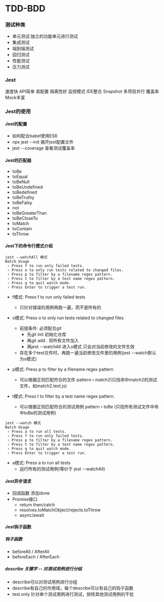 # TDD-BDD
### 测试种类
- 单元测试:独立的功能单元进行测试
- 集成测试
- 端到端测试
- 回归测试
- 性能测试
- 压力测试

### Jest
速度快
API简单
易配置
隔离性好
监控模式
IDE整合
Snapshot
多项目并行
覆盖率
Mock丰富

### Jest的使用
#### Jest的配置
- 如何配合babel使用ES6
- npx jest --init 揭开jest配置文件
- jest --coverage 查看测试覆盖率

#### Jest的匹配器
- toBe
- toEqual
- toBeNull
- toBeUndefined
- toBedefined
- toBeTruthy
- toBeFalsy
- not
- toBeGreaterThan
- toBeCloseTo
- toMatch
- toContain
- toThrow

#### Jest下的命令行模式介绍
```
jest --watchAll 模式
Watch Usage
 › Press f to run only failed tests.
 › Press o to only run tests related to changed files.
 › Press p to filter by a filename regex pattern.
 › Press t to filter by a test name regex pattern.
 › Press q to quit watch mode.
 › Press Enter to trigger a test run.
```
- f模式: Press f to run only failed tests
  - 只针对错误的用例再跑一遍，而不是所有的

- o模式: Press o to only run tests related to changed files
  - 前提条件: 必须配合git
    - 先git init 初始化仓库
    - 再git add . 将所有文件加入
    - 再jest --watchAll 进入o模式 只会对当前修改的文件生效
  - 存在多个test文件时，再跑一遍当前修改文件里的用例(jest --watch默认为o模式)

- p模式: Press p to filter by a filename regex pattern
  - 可以根据正则匹配符合的文件 pattern › match2(只找命中match2的测试文件，如match2.test.js)

- t模式: Press t to filter by a test name regex pattern.
  - 可以根据正则匹配符合的测试用例 pattern › toBe (只找所有测试文件中命中toBe的测试用例)

```
jest --watch 模式
Watch Usage
 › Press a to run all tests.
 › Press f to run only failed tests.
 › Press p to filter by a filename regex pattern.
 › Press t to filter by a test name regex pattern.
 › Press q to quit watch mode.
 › Press Enter to trigger a test run.
```
- a模式: Press a to run all tests
  - 运行所有的测试用例(等价于 jest --watchAll)

#### Jest异步请求
- 回调函数 添加done
- Promise接口
  - return then/catch
  - resolves.toMatchObject/rejects.toThrow
  - async/await

#### Jest钩子函数
##### 钩子函数
- beforeAll / AfterAll
- beforeEach / AfterEach

##### describe 关键字 -- 对测试用例进行分组
- describe可以对测试用例进行分组
- describe有自己的作用域，每个describe可以有自己的钩子函数
- test.only 针对单个测试用例进行测试，排除其他测试用例的干扰
